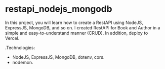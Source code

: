 # restapi_nodejs_mongodb
In this project, you will learn how to create a RestAPI using NodeJS, ExpressJS, MongoDB, and so on.
I created RestAPI for Book and Author in a simple and easy-to-understand manner (CRUD).
In addition, deploy to Vercel.

.Technologies:
  + NodeJS, ExpressJS, MongoDB, dotenv, cors.
  + nodemon.

